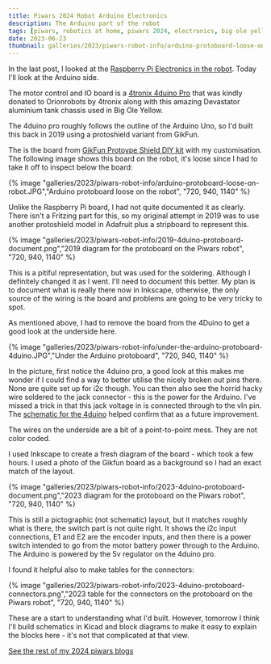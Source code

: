 ```yaml
---
title: Piwars 2024 Robot Arduino Electronics
description: The Arduino part of the robot
tags: [piwars, robotics at home, piwars 2024, electronics, big ole yellow, robot building]
date: 2023-06-23
thumbnail: galleries/2023/piwars-robot-info/arduino-protoboard-loose-on-robot.JPG
---
```

In the last post, I looked at the [Raspberry Pi Electronics in the robot](/2023/06/22/piwars-metal-chassis-robot-electronics). Today I'll look at the Arduino side.

The motor control and IO board is a [4tronix 4duino Pro](https://4tronix.co.uk/blog/?p=1705) that was kindly donated to Orionrobots by 4tronix along with this amazing Devastator aluminium tank chassis used in Big Ole Yellow.

The 4duino pro roughly follows the outline of the Arduino Uno, so I'd built this back in 2019 using a protoshield variant from GikFun.

The is the board from [GikFun Protoype Shield DIY kit](https://www.amazon.co.uk/dp/B00Q9YB7PI/ref=pe_3187911_185740111_TE_item) with my customisation. The following image shows this board on the robot, it's loose since I had to take it off to inspect below the board:

{% image "galleries/2023/piwars-robot-info/arduino-protoboard-loose-on-robot.JPG","Arduino protoboard loose on the robot", "720, 940, 1140" %}

Unlike the Raspberry Pi board, I had not quite documented it as clearly. There isn't a Fritzing part for this, so my original attempt in 2019 was to use another protoshield model in Adafruit plus a stripboard to represent this.

{% image "galleries/2023/piwars-robot-info/2019-4duino-protoboard-document.png","2019 diagram for the protoboard on the Piwars robot", "720, 940, 1140" %}

This is a pitiful representation, but was used for the soldering. Although I definitely changed it as I went. I'll need to document this better. My plan is to document what is really there now in Inkscape, otherwise, the only source of the wiring is the board and problems are going to be very tricky to spot.

As mentioned above, I had to remove the board from the 4Duino to get a good look at the underside here.

{% image "galleries/2023/piwars-robot-info/under-the-arduino-protoboard-4duino.JPG","Under the Arduino protoboard", "720, 940, 1140" %}

In the picture, first notice the 4duino pro, a good look at this makes me wonder if I could find a way to better utilise the nicely broken out pins there. None are quite set up for i2c though. You can then also see the horrid hacky wire soldered to the jack connector - this is the power for the Arduino. I've missed a trick in that this jack voltage in is connected through to the vIn pin. The [schematic for the 4duino](https://4tronix.co.uk/4duino/4duino_10.pdf) helped confirm that as a future improvement.

The wires on the underside are a bit of a point-to-point mess. They are not color coded.

I used Inkscape to create a fresh diagram of the board - which took a few hours. I used a photo of the Gikfun board as a background so I had an exact match of the layout.

{% image "galleries/2023/piwars-robot-info/2023-4duino-protoboard-document.png","2023 diagram for the protoboard on the Piwars robot", "720, 940, 1140" %}

This is still a pictographic (not schematic) layout, but it matches roughly what is there, the switch part is not quite right. It shows the i2c input connections, E1 and E2 are the encoder inputs, and then there is a power switch intended to go from the motor battery power through to the Arduino. The Arduino is powered by the 5v regulator on the 4duino pro.

I found it helpful also to make tables for the connectors:

{% image "galleries/2023/piwars-robot-info/2023-4duino-protoboard-connectors.png","2023 table for the connectors on the protoboard on the Piwars robot", "720, 940, 1140" %}

These are a start to understanding what I'd built. However, tomorrow I think I'll build schematics in Kicad and block diagrams to make it easy to explain the blocks here - it's not that complicated at that view.

[See the rest of my 2024 piwars blogs](/tags/piwars-2024/)
